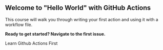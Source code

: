 ## Welcome to "Hello World" with GitHub Actions

This course will walk you through writing your first action and using it with a workflow file. 

**Ready to get started? Navigate to the first issue.**


Learn Github Actions First
